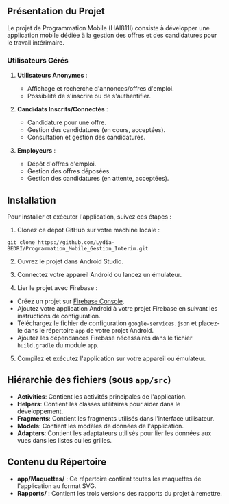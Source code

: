 ## Présentation du Projet

Le projet de Programmation Mobile (HAI811I) consiste à développer une application mobile dédiée à la gestion des offres et des candidatures pour le travail intérimaire.

### Utilisateurs Gérés

1. **Utilisateurs Anonymes** :
   - Affichage et recherche d'annonces/offres d'emploi.
   - Possibilité de s'inscrire ou de s'authentifier.
   
2. **Candidats Inscrits/Connectés** :
   - Candidature pour une offre.
   - Gestion des candidatures (en cours, acceptées).
   - Consultation et gestion des candidatures.
   
3. **Employeurs** :
   - Dépôt d'offres d'emploi.
   - Gestion des offres déposées.
   - Gestion des candidatures (en attente, acceptées).

## Installation
Pour installer et exécuter l'application, suivez ces étapes :

1. Clonez ce dépôt GitHub sur votre machine locale :

`git clone https://github.com/Lydia-BEDRI/Programmation_Mobile_Gestion_Interim.git`

2. Ouvrez le projet dans Android Studio.

3. Connectez votre appareil Android ou lancez un émulateur.

4. Lier le projet avec Firebase :
- Créez un projet sur [Firebase Console](https://console.firebase.google.com/).
- Ajoutez votre application Android à votre projet Firebase en suivant les instructions de configuration.
- Téléchargez le fichier de configuration `google-services.json` et placez-le dans le répertoire `app` de votre projet Android.
- Ajoutez les dépendances Firebase nécessaires dans le fichier `build.gradle` du module `app`.

5. Compilez et exécutez l'application sur votre appareil ou émulateur.

## Hiérarchie des fichiers (sous `app/src`)
- **Activities**: Contient les activités principales de l'application.
- **Helpers**: Contient les classes utilitaires pour aider dans le développement.
- **Fragments**: Contient les fragments utilisés dans l'interface utilisateur.
- **Models**: Contient les modèles de données de l'application.
- **Adapters**: Contient les adaptateurs utilisés pour lier les données aux vues dans les listes ou les grilles.

## Contenu du Répertoire

- **app/Maquettes/** : Ce répertoire contient toutes les maquettes de l'application au format SVG.
- **Rapports/** : Contient les trois versions des rapports du projet à remettre.
